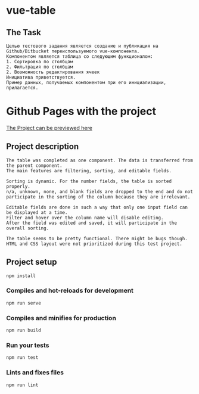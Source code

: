 # vue-table

## The Task

```
Целью тестового задания является создание и публикация на Github/Bitbucket переиспользуемого vue-компонента.
Компонентом является таблица со следующим функционалом:
1. Сортировка по столбцам
2. Фильтрация по столбцам
2. Возможность редактирования ячеек
Инициатива приветствуется.
Пример данных, получаемых компонентом при его инициализации, прилагается.
```

# Github Pages with the project

[The Project can be previewed here](https://vdoroshyn.github.io/vue-table/)

## Project description

```
The table was completed as one component. The data is transferred from the parent component.
The main features are filtering, sorting, and editable fields.

Sorting is dynamic. For the number fields, the table is sorted properly.
n/a, unknown, none, and blank fields are dropped to the end and do not participate in the sorting of the column because they are irrelevant.

Editable fields are done in such a way that only one input field can be displayed at a time.
Filter and hover over the column name will disable editing.
After the field was edited and saved, it will participate in the overall sorting.

The table seems to be pretty functional. There might be bugs though. HTML and CSS layout were not prioritized during this test project.
```

## Project setup

```
npm install
```

### Compiles and hot-reloads for development

```
npm run serve
```

### Compiles and minifies for production

```
npm run build
```

### Run your tests

```
npm run test
```

### Lints and fixes files

```
npm run lint
```
